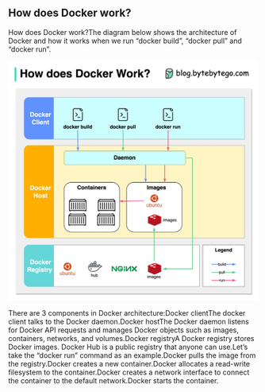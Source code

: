 ## How does Docker work?
How does Docker work?The diagram below shows the architecture of Docker and how it works when we run “docker build”, “docker pull” 
and “docker run”.<p>
  <img src="../images/docker.jpg" style="width: 680px" />
</p>
There are 3 components in Docker architecture:Docker clientThe docker client talks to the Docker daemon.Docker hostThe Docker daemon listens for Docker API requests and manages Docker objects such as images, containers, networks, and volumes.Docker registryA Docker registry stores Docker images. Docker Hub is a public registry that anyone can use.Let’s take the “docker run” command as an example.Docker pulls the image from the registry.Docker creates a new container.Docker allocates a read-write filesystem to the container.Docker creates a network interface to connect the container to the default network.Docker starts the container.
